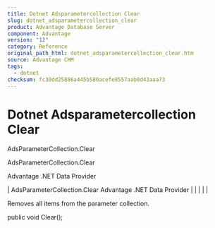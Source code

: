 ```yaml
---
title: Dotnet Adsparametercollection Clear
slug: dotnet_adsparametercollection_clear
product: Advantage Database Server
component: Advantage
version: "12"
category: Reference
original_path_html: dotnet_adsparametercollection_clear.htm
source: Advantage CHM
tags:
  - dotnet
checksum: fc30dd25886a445b580acefe8557aab0d43aaa73
---
```


# Dotnet Adsparametercollection Clear

AdsParameterCollection.Clear

AdsParameterCollection.Clear

Advantage .NET Data Provider

| AdsParameterCollection.Clear  Advantage .NET Data Provider |  |  |  |  |

Removes all items from the parameter collection.

public void Clear();

